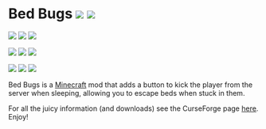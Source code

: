# Bed Bugs [![](http://cf.way2muchnoise.eu/full_254508_downloads.svg)](https://minecraft.curseforge.com/projects/bed-bugs) [![](http://cf.way2muchnoise.eu/versions/For%20MC_254508_all.svg)](https://minecraft.curseforge.com/projects/bed-bugs)

[![](https://img.shields.io/badge/1.12_status-beta-yellow.svg)](https://minecraft.curseforge.com/projects/bed-bugs/files?filter-status=1&filter-game-version=1738749986%3A628)
[![](https://img.shields.io/badge/Latest_version-1.0.1-blue.svg)](https://minecraft.curseforge.com/projects/bed-bugs/files?filter-status=1&filter-game-version=1738749986%3A628)
[![](https://img.shields.io/badge/Supported-Fully-brightgreen.svg)](https://minecraft.curseforge.com/projects/bed-bugs/files?filter-status=1&filter-game-version=1738749986%3A628)

[![](https://img.shields.io/badge/1.11.2_status-release-green.svg)](https://minecraft.curseforge.com/projects/bed-bugs/files?filter-game-version=2020709689%3A6317&filter-status=1)
[![](https://img.shields.io/badge/Latest_version-1.1.7-blue.svg)](https://minecraft.curseforge.com/projects/bed-bugs/files?filter-game-version=2020709689%3A6317&filter-status=1)
[![](https://img.shields.io/badge/Supported-Bugfixes-yellow.svg)](https://minecraft.curseforge.com/projects/bed-bugs/files?filter-game-version=2020709689%3A6317&filter-status=1)

[![](https://img.shields.io/badge/1.10.2_status-release-green.svg)](https://minecraft.curseforge.com/projects/bed-bugs/files?filter-game-version=1738749986%3A572&filter-status=1)
[![](https://img.shields.io/badge/Latest_version-1.1.6-blue.svg)](https://minecraft.curseforge.com/projects/bed-bugs/files?filter-game-version=1738749986%3A572&filter-status=1)
[![](https://img.shields.io/badge/Supported-Bugfixes-yellow.svg)](https://minecraft.curseforge.com/projects/bed-bugs/files?filter-game-version=1738749986%3A572&filter-status=1)

Bed Bugs is a [Minecraft](https://minecraft.net/) mod that adds a button to kick the player from the server when sleeping, allowing you to escape beds when stuck in them.

For all the juicy information (and downloads) see the CurseForge page [here](http://minecraft.curseforge.com/projects/bed-bugs). Enjoy!






